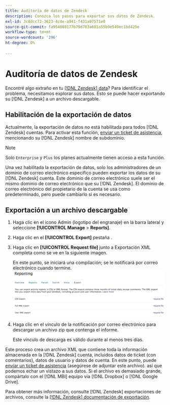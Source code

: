 ```yaml
---
title: Auditoría de datos de Zendesk
description: Conozca los pasos para exportar sus datos de Zendesk.
exl-id: 3c8dcc72-3623-4c4e-a941-f431a97571e0
source-git-commit: fa954868177b79d703a601a55b9e549ec1bd425e
workflow-type: tm+mt
source-wordcount: '296'
ht-degree: 0%

---
```


# Auditoría de datos de Zendesk

Encontré algo extraño en tu [[!DNL Zendesk] data](../integrations/exp-zendesk-data.md)? Para identificar el problema, necesitamos explorar sus datos. Esto se puede hacer exportando su [!DNL Zendesk] a un archivo descargable.

## Habilitación de la exportación de datos

Actualmente, la exportación de datos no está habilitada para todos [!DNL Zendesk] cuentas. Para activar esta función, [enviar un ticket de asistencia](https://experienceleague.adobe.com/docs/commerce-knowledge-base/kb/troubleshooting/miscellaneous/mbi-service-policies.html?lang=en), mencionando su [!DNL Zendesk] nombre de subdominio.

>[!NOTE]
>
>Solo `Enterprise` y `Plus` los planes actualmente tienen acceso a esta función.

Una vez habilitada la exportación de datos, solo los administradores de un dominio de correo electrónico específico pueden exportar los datos de su [!DNL Zendesk] cuenta. Este dominio de correo electrónico suele ser el mismo dominio de correo electrónico que su [!DNL Zendesk]. El dominio de correo electrónico del propietario de la cuenta se usa como predeterminado, pero puede cambiarlo si es necesario.

## Exportación a un archivo descargable

1. Haga clic en el icono Admin (logotipo del engranaje) en la barra lateral y seleccione **[!UICONTROL Manage** > **Reports]**.
1. Haga clic en el **[!UICONTROL Export]** pestaña .
1. Haga clic en **[!UICONTROL Request file]** junto a Exportación XML completa como se ve en la siguiente imagen.

   En este punto, se iniciará una compilación; se le notificará por correo electrónico cuando termine.
   ![reports_export_new.png](../../../assets/reports_export_new.png)

1. Haga clic en el vínculo de la notificación por correo electrónico para descargar un archivo zip que contenga el informe.

   Este vínculo de descarga es válido durante al menos tres días.

Este proceso crea un archivo XML que contiene toda la información almacenada en la [!DNL Zendesk] cuenta, incluidos datos de ticket (con comentarios), datos de usuario y datos de cuenta. En este punto, puede [enviar un ticket de asistencia](https://experienceleague.adobe.com/docs/commerce-knowledge-base/kb/troubleshooting/miscellaneous/mbi-service-policies.html?lang=en) (asegúrese de adjuntar este archivo). así que podemos echar un vistazo a sus datos. Si el archivo es demasiado grande, compártalo con el [!DNL MBI] equipo via [!DNL Dropbox] o [!DNL Google Drive].

Para obtener más información, consulte [!DNL Zendesk] exportaciones de archivos, consulte la [[!DNL Zendesk] documentación de exportación](https://support.zendesk.com/hc/en-us/articles/4408886165402-Exporting-data-to-a-JSON-CSV-or-XML-file).
